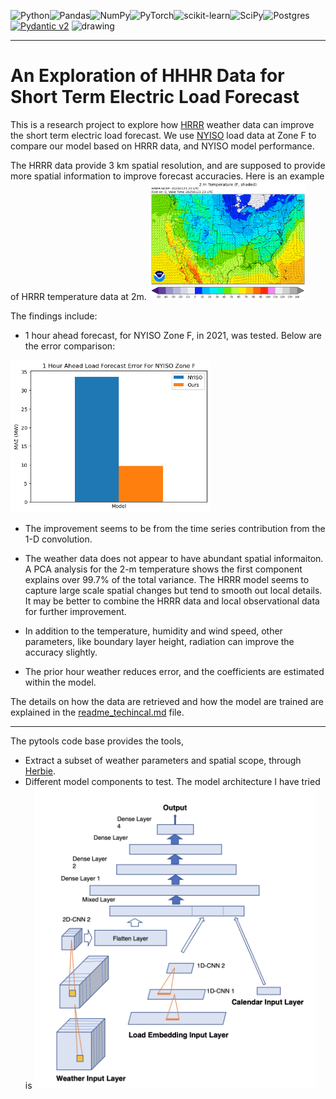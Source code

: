 ![Python](https://img.shields.io/badge/python-3670A0?style=for-the-badge&logo=python&logoColor=ffdd54)![Pandas](https://img.shields.io/badge/pandas-%23150458.svg?style=for-the-badge&logo=pandas&logoColor=white)![NumPy](https://img.shields.io/badge/numpy-%23013243.svg?style=for-the-badge&logo=numpy&logoColor=white)![PyTorch](https://img.shields.io/badge/PyTorch-%23EE4C2C.svg?style=for-the-badge&logo=PyTorch&logoColor=white)![scikit-learn](https://img.shields.io/badge/scikit--learn-%23F7931E.svg?style=for-the-badge&logo=scikit-learn&logoColor=white)![SciPy](https://img.shields.io/badge/SciPy-%230C55A5.svg?style=for-the-badge&logo=scipy&logoColor=%white)![Postgres](https://img.shields.io/badge/postgres-%23316192.svg?style=for-the-badge&logo=postgresql&logoColor=white)
[![Pydantic v2](https://img.shields.io/endpoint?url=https://raw.githubusercontent.com/pydantic/pydantic/main/docs/badge/v2.json)](https://docs.pydantic.dev/latest/contributing/#badges)
<img src="https://github.com/blaylockbk/Herbie/blob/main/images/logo_new/Herbie-logo.png?raw=True" alt="drawing" width="90" height="40">






--------------------------------------------------------------------------------
# An Exploration of HHHR Data for Short Term Electric Load Forecast

This is a research project to explore how [HRRR](https://rapidrefresh.noaa.gov/hrrr/) weather data can improve the short term electric load forecast. We use [NYISO](https://www.nyiso.com/real-time-dashboard) load data at Zone F to compare our model based on HRRR data, and NYISO model performance.

The HRRR data provide 3 km spatial resolution, and are supposed to provide more spatial information to improve forecast accuracies. Here is an example of HRRR temperature data at 2m. 
<img src='images/temp_full_2m_f000.png' alt="drawing" width="250">

The findings include:
- 1 hour ahead forecast, for NYISO Zone F, in 2021, was tested. Below are the error comparison:
<img src="images/error.png" alt="drawing" width="320">


- The improvement seems to be from the time series contribution from the 1-D convolution. 

- The weather data does not appear to have abundant spatial informaiton. A PCA analysis for the 2-m temperature shows the first component explains over 99.7% of the total variance. The HRRR model seems to capture large scale spatial changes but tend to smooth out local details. It may be better to combine the HRRR data and local observational data for further improvement.
- In addition to the temperature, humidity and wind speed, other parameters, like boundary layer height, radiation can improve the accuracy slightly.

- The prior hour weather reduces error, and the coefficients are estimated within the model.


The details on how the data are retrieved and how the model are trained are explained in the [readme_techincal.md](https://github.com/limingzhou2004/pytools/blob/rolling-forecast/readme_technical.md) file. 

*** 
The pytools code base provides the tools, 
* Extract a subset of weather parameters and spatial scope, through [Herbie](https://github.com/blaylockbk/Herbie).
* Different model components to test.
 The model architecture I have tried is <img src="images/model.png" alt="drawing" width="450">